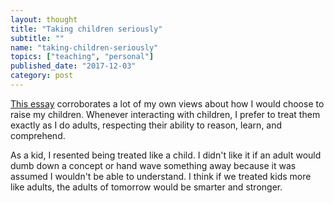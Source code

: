 ```yaml
---
layout: thought
title: "Taking children seriously"
subtitle: ""
name: "taking-children-seriously"
topics: ["teaching", "personal"]
published_date: "2017-12-03"
category: post
---
```


[This essay][taking-children-seriously] corroborates a lot of my own views
about how I would choose to raise my children. Whenever interacting with
children, I prefer to treat them exactly as I do adults, respecting their
ability to reason, learn, and comprehend.

As a kid, I resented being treated like a child. I didn't like it if an adult
would dumb down a concept or hand wave something away because it was assumed
I wouldn't be able to understand. I think if we treated kids more like adults,
the adults of tomorrow would be smarter and stronger.

[taking-children-seriously]: http://fallibleideas.com/taking-children-seriously

